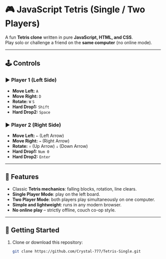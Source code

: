 # 🎮 JavaScript Tetris (Single / Two Players)

A fun **Tetris clone** written in pure **JavaScript, HTML, and CSS**.  
Play solo or challenge a friend on the **same computer** (no online mode).

---

## 🕹️ Controls

### ▶️ Player 1 (Left Side)
- **Move Left:** `A`  
- **Move Right:** `D`  
- **Rotate:** `W` `S`  
- **Hard Drop1:** `Shift`  
- **Hard Drop2:** `Space`  

### ▶️ Player 2 (Right Side)
- **Move Left:** `←` (Left Arrow)  
- **Move Right:** `→` (Right Arrow)  
- **Rotate:** `↑` (Up Arrow)  `↓` (Down Arrow)  
- **Hard Drop1:** `Num 0`  
- **Hard Drop2:** `Enter`  

---

## 🎯 Features
- Classic **Tetris mechanics**: falling blocks, rotation, line clears.  
- **Single Player Mode**: play on the left board.  
- **Two Player Mode**: both players play simultaneously on one computer.  
- **Simple and lightweight**: runs in any modern browser.  
- **No online play** – strictly offline, couch co-op style.  

---

## 🚀 Getting Started
1. Clone or download this repository:
   ```bash
   git clone https://github.com/Crystal-777/Tetris-Single.git
